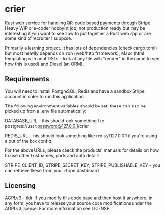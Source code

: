 # crier
Rust web service for handling QR-code based payments through Stripe. Heavy WIP one-coder hobbyist job, not production ready but may be interesting if you want to see how to put together a Rust web app or are some kind of recruiter I suppose.

Primarily a learning project. It has lots of dependencies (check cargo.toml) but most heavily depends on Iron (web/http framework), Maud (html templating with neat DSLs - look at any file with "render" in the name to see how this is used) and Diesel (an ORM).

## Requirements

You will need to install PostgreSQL, Redis and have a sandbox Stripe account in order to run this application. 

The following environment variables should be set, these can also be picked up from a .env file automatically:

DATABASE_URL - this should look something like postgres://user:password@127.0.0.1/crier

REDIS_URL - this should look something like redis://127.0.0.1 if you're using a out of the box config.

For the above URLs, please check the products' manuals for details on how to use other hostnames, ports and auth details.

STRIPE_CLIENT_ID, STRIPE_SECRET_KEY, STRIPE_PUBLISHABLE_KEY - you can retrieve these from your stripe dashboard

## Licensing
AGPLv3 - tldr; if you modify this code base and then host it anywhere, in any form, you have to release your source code modifications under the AGPLv3 license. For more information see LICENSE
